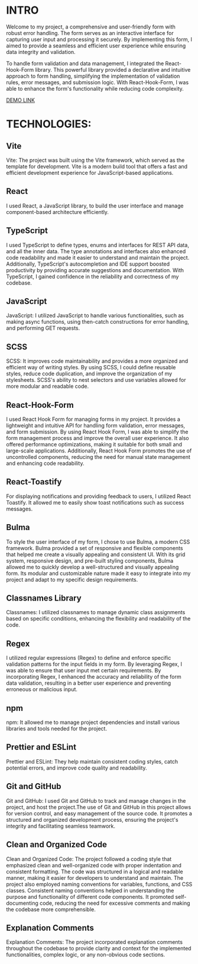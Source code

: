 # INTRO
Welcome to my project, a comprehensive and user-friendly form with robust error handling. The form serves as an interactive interface for capturing user input and processing it securely. By implementing this form, I aimed to provide a seamless and efficient user experience while ensuring data integrity and validation.

To handle form validation and data management, I integrated the React-Hook-Form library. This powerful library provided a declarative and intuitive approach to form handling, simplifying the implementation of validation rules, error messages, and submission logic. With React-Hook-Form, I was able to enhance the form's functionality while reducing code complexity.


[DEMO LINK](https://kolya-movchan.github.io/halo-lab-form)

# TECHNOLOGIES:

## Vite
Vite: The project was built using the Vite framework, which served as the template for development. Vite is a modern build tool that offers a fast and efficient development experience for JavaScript-based applications.

## React
I used React, a JavaScript library, to build the user interface and manage component-based architecture efficiently.

## TypeScript
I used TypeScript to define types, enums and interfaces for REST API data, and all the inner data. The type annotations and interfaces also enhanced code readability and made it easier to understand and maintain the project. Additionally, TypeScript's autocompletion and IDE support boosted productivity by providing accurate suggestions and documentation. With TypeScript, I gained confidence in the reliability and correctness of my codebase.

## JavaScript
JavaScript: I utilized JavaScript to handle various functionalities, such as making async functions, using then-catch constructions for error handling, and performing GET requests.

## SCSS
SCSS: It improves code maintainability and provides a more organized and efficient way of writing styles. By using SCSS, I could define reusable styles, reduce code duplication, and improve the organization of my stylesheets. SCSS's ability to nest selectors and use variables allowed for more modular and readable code. 

## React-Hook-Form
I used React Hook Form for managing forms in my project. It provides a lightweight and intuitive API for handling form validation, error messages, and form submission. By using React Hook Form, I was able to simplify the form management process and improve the overall user experience. It also offered performance optimizations, making it suitable for both small and large-scale applications. Additionally, React Hook Form promotes the use of uncontrolled components, reducing the need for manual state management and enhancing code readability.

## React-Toastify
For displaying notifications and providing feedback to users, I utilized React Toastify. It allowed me to easily show toast notifications such as success messages.

## Bulma
To style the user interface of my form, I chose to use Bulma, a modern CSS framework. Bulma provided a set of responsive and flexible components that helped me create a visually appealing and consistent UI. With its grid system, responsive design, and pre-built styling components, Bulma allowed me to quickly develop a well-structured and visually appealing form. Its modular and customizable nature made it easy to integrate into my project and adapt to my specific design requirements.

## Classnames Library
Classnames: I utilized classnames to manage dynamic class assignments based on specific conditions, enhancing the flexibility and readability of the code.

## Regex
I utilized regular expressions (Regex) to define and enforce specific validation patterns for the input fields in my form. By leveraging Regex, I was able to ensure that user input met certain requirements. By incorporating Regex, I enhanced the accuracy and reliability of the form data validation, resulting in a better user experience and preventing erroneous or malicious input.

## npm
npm: It allowed me to manage project dependencies and install various libraries and tools needed for the project.

## Prettier and ESLint
Prettier and ESLint: They help maintain consistent coding styles, catch potential errors, and improve code quality and readability.

## Git and GitHub
Git and GitHub: I used Git and GitHub to track and manage changes in the project, and host the project.The use of Git and GitHub in this project allows for version control, and easy management of the source code. It promotes a structured and organized development process, ensuring the project's integrity and facilitating seamless teamwork.

## Clean and Organized Code
Clean and Organized Code: The project followed a coding style that emphasized clean and well-organized code with proper indentation and consistent formatting. The code was structured in a logical and readable manner, making it easier for developers to understand and maintain. The project also employed naming conventions for variables, functions, and CSS classes. Consistent naming conventions helped in understanding the purpose and functionality of different code components. It promoted self-documenting code, reducing the need for excessive comments and making the codebase more comprehensible.

## Explanation Comments
Explanation Comments: The project incorporated explanation comments throughout the codebase to provide clarity and context for the implemented functionalities, complex logic, or any non-obvious code sections.
